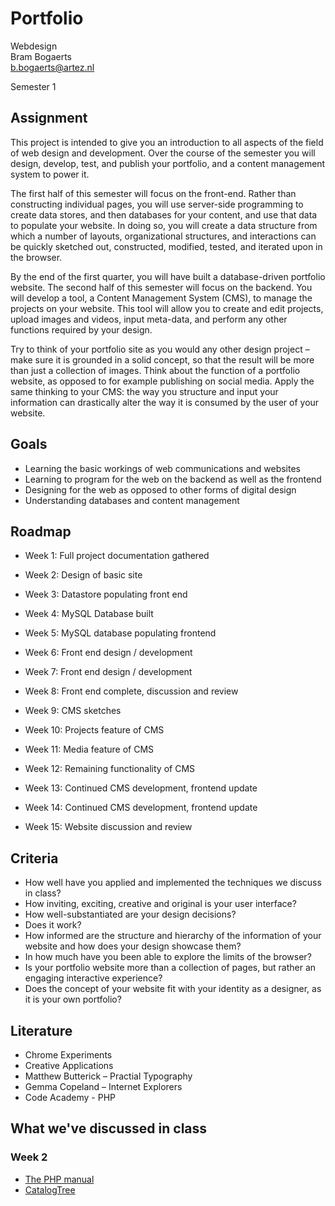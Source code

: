# Portfolio

Webdesign  
Bram Bogaerts  
[b.bogaerts@artez.nl](mailto:b.bogaerts@artez.nl)

Semester 1

## Assignment

This project is intended to give you an introduction to all aspects of the field of web design and development. Over the course of the semester you will design, develop, test, and publish your portfolio, and a content management system to power it.The first half of this semester will focus on the front-end. Rather than constructing individual pages, you will use server-side programming to create data stores, and then databases for your content, and use that data to populate your website. In doing so, you will create a data structure from which a number of layouts, organizational structures, and interactions can be quickly sketched out, constructed, modified, tested, and iterated upon in the browser.By the end of the first quarter, you will have built a database-driven portfolio website. The second half of this semester will focus on the backend. You will develop a tool, a Content Management System (CMS), to manage the projects on your website. This tool will allow you to create and edit projects, upload images and videos, input meta-data, and perform any other functions required by your design.Try to think of your portfolio site as you would any other design project – make sure it is grounded in a solid concept, so that the result will be more than just a collection of images. Think about the function of a portfolio website, as opposed to for example publishing on social media. Apply the same thinking to your CMS: the way you structure and input your information can drastically alter the way it is consumed by the user of your website.

## Goals

- Learning the basic workings of web communications and websites- Learning to program for the web on the backend as well as the frontend- Designing for the web as opposed to other forms of digital design- Understanding databases and content management

## Roadmap

- Week 1: Full project documentation gathered- Week 2: Design of basic site- Week 3: Datastore populating front end- Week 4: MySQL Database built- Week 5: MySQL database populating frontend- Week 6: Front end design / development- Week 7: Front end design / development- Week 8: Front end complete, discussion and review- Week 9: CMS sketches- Week 10: Projects feature of CMS- Week 11: Media feature of CMS- Week 12: Remaining functionality of CMS- Week 13: Continued CMS development, frontend update- Week 14: Continued CMS development, frontend update- Week 15: Website discussion and review

## Criteria

- How well have you applied and implemented the techniques we discuss in class?- How inviting, exciting, creative and original is your user interface?- How well-substantiated are your design decisions?- Does it work?- How informed are the structure and hierarchy of the information of your website and how does your design showcase them?- In how much have you been able to explore the limits of the browser?- Is your portfolio website more than a collection of pages, but rather an engaging interactive experience?- Does the concept of your website fit with your identity as a designer, as it is your own portfolio?

## Literature

- Chrome Experiments- Creative Applications- Matthew Butterick – Practial Typography- Gemma Copeland – Internet Explorers- Code Academy - PHP

## What we've discussed in class

### Week 2

- [The PHP manual](http://php.net/manual)
- [CatalogTree](http://www.catalogtree.net)